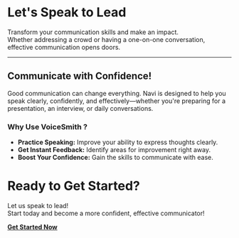 <!-- Theme:Classic, ImgAlign:Left Widget:NAVI-->
# Let's Speak to Lead
Transform your communication skills and make an impact.  
Whether addressing a crowd or having a one-on-one conversation, effective communication opens doors.

---

## Communicate with Confidence!

Good communication can change everything. Navi is designed to help you speak clearly, confidently, and effectively—whether you're preparing for a presentation, an interview, or daily conversations.

### Why Use VoiceSmith ?

- **Practice Speaking:** Improve your ability to express thoughts clearly.
- **Get Instant Feedback:** Identify areas for improvement right away.
- **Boost Your Confidence:** Gain the skills to communicate with ease.

# Ready to Get Started?

Let us speak to lead!  
Start today and become a more confident, effective communicator!

[**Get Started Now**](/voicesmith/contacts)
